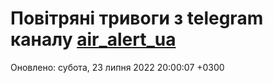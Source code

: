 # Повітряні тривоги з telegram каналу [air_alert_ua](https://t.me/air_alert_ua)

Оновлено:
субота, 23 липня 2022 20:00:07 +0300
